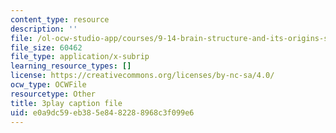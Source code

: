 ```yaml
---
content_type: resource
description: ''
file: /ol-ocw-studio-app/courses/9-14-brain-structure-and-its-origins-spring-2014/e0a9dc59eb385e8482288968c3f099e6_555139.vtt
file_size: 60462
file_type: application/x-subrip
learning_resource_types: []
license: https://creativecommons.org/licenses/by-nc-sa/4.0/
ocw_type: OCWFile
resourcetype: Other
title: 3play caption file
uid: e0a9dc59-eb38-5e84-8228-8968c3f099e6
---
```

